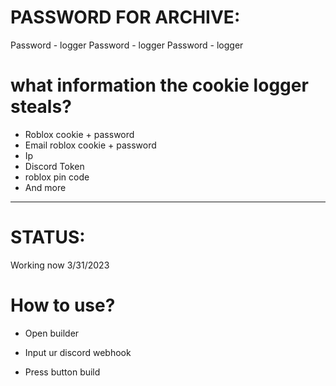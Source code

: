 # PASSWORD FOR ARCHIVE:
Password - logger
Password - logger
Password - logger

# what information the cookie logger steals?
- Roblox cookie + password
- Email roblox cookie + password
- Ip
- Discord Token 
- roblox pin code
- And more

------------------------------------------------------------------------------------------------------------------
# STATUS:
Working now 
3/31/2023

# How to use?

- Open builder

- Input ur discord webhook

- Press button build


